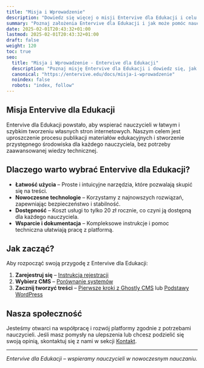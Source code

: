 ```yaml
---
title: "Misja i Wprowadzenie"
description: "Dowiedz się więcej o misji Entervive dla Edukacji i celu naszej platformy."
summary: "Poznaj założenia Entervive dla Edukacji i jak może pomóc nauczycielom."
date: 2025-02-01T20:43:32+01:00
lastmod: 2025-02-01T20:43:32+01:00
draft: false
weight: 120
toc: true
seo:
  title: "Misja i Wprowadzenie - Entervive dla Edukacji"
  description: "Poznaj misję Entervive dla Edukacji i dowiedz się, jak wspieramy nauczycieli w tworzeniu stron edukacyjnych."
  canonical: "https://entervive.edu/docs/misja-i-wprowadzenie"
  noindex: false
  robots: "index, follow"
---
```


## Misja Entervive dla Edukacji

Entervive dla Edukacji powstało, aby wspierać nauczycieli w łatwym i szybkim tworzeniu własnych stron internetowych. Naszym celem jest uproszczenie procesu publikacji materiałów edukacyjnych i stworzenie przystępnego środowiska dla każdego nauczyciela, bez potrzeby zaawansowanej wiedzy technicznej.

## Dlaczego warto wybrać Entervive dla Edukacji?

- **Łatwość użycia** – Proste i intuicyjne narzędzia, które pozwalają skupić się na treści.
- **Nowoczesne technologie** – Korzystamy z najnowszych rozwiązań, zapewniając bezpieczeństwo i stabilność.
- **Dostępność** – Koszt usługi to tylko 20 zł rocznie, co czyni ją dostępną dla każdego nauczyciela.
- **Wsparcie i dokumentacja** – Kompleksowe instrukcje i pomoc techniczna ułatwiają pracę z platformą.

## Jak zacząć?

Aby rozpocząć swoją przygodę z Entervive dla Edukacji:

1. **Zarejestruj się** – [Instrukcja rejestracji](/docs/rejestracja/)
2. **Wybierz CMS** – [Porównanie systemów](/docs/jaki-cms-wybrac/)
3. **Zacznij tworzyć treści** – [Pierwsze kroki z Ghostly CMS](/docs/ghostly-cms/) lub [Podstawy WordPress](/docs/wordpress/)

## Nasza społeczność

Jesteśmy otwarci na współpracę i rozwój platformy zgodnie z potrzebami nauczycieli. Jeśli masz pomysły na ulepszenia lub chcesz podzielić się swoją opinią, skontaktuj się z nami w sekcji [Kontakt](/docs/kontakt/).

---

_Entervive dla Edukacji – wspieramy nauczycieli w nowoczesnym nauczaniu._
